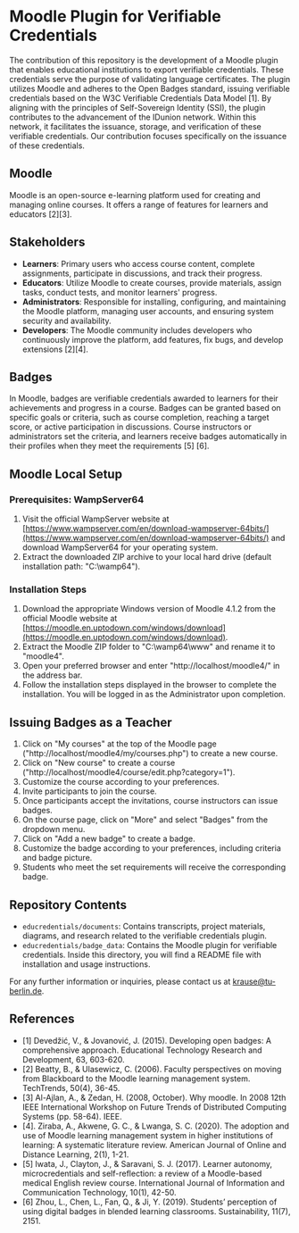 # Moodle Plugin for Verifiable Credentials

The contribution of this repository is the development of a Moodle plugin that enables educational institutions to export verifiable credentials. These credentials serve the purpose of validating language certificates. The plugin utilizes Moodle and adheres to the Open Badges standard, issuing verifiable credentials based on the W3C Verifiable Credentials Data Model [1]. By aligning with the principles of Self-Sovereign Identity (SSI), the plugin contributes to the advancement of the IDunion network. Within this network, it facilitates the issuance, storage, and verification of these verifiable credentials. Our contribution focuses specifically on the issuance of these credentials.
## Moodle

Moodle is an open-source e-learning platform used for creating and managing online courses. It offers a range of features for learners and educators [2][3].

## Stakeholders

- **Learners**: Primary users who access course content, complete assignments, participate in discussions, and track their progress.
- **Educators**: Utilize Moodle to create courses, provide materials, assign tasks, conduct tests, and monitor learners' progress.
- **Administrators**: Responsible for installing, configuring, and maintaining the Moodle platform, managing user accounts, and ensuring system security and availability.
- **Developers**: The Moodle community includes developers who continuously improve the platform, add features, fix bugs, and develop extensions [2][4].

## Badges

In Moodle, badges are verifiable credentials awarded to learners for their achievements and progress in a course. Badges can be granted based on specific goals or criteria, such as course completion, reaching a target score, or active participation in discussions. Course instructors or administrators set the criteria, and learners receive badges automatically in their profiles when they meet the requirements [5] [6].

## Moodle Local Setup

### Prerequisites: WampServer64

1. Visit the official WampServer website at [https://www.wampserver.com/en/download-wampserver-64bits/](https://www.wampserver.com/en/download-wampserver-64bits/) and download WampServer64 for your operating system.
2. Extract the downloaded ZIP archive to your local hard drive (default installation path: "C:\wamp64").

### Installation Steps

1. Download the appropriate Windows version of Moodle 4.1.2 from the official Moodle website at [https://moodle.en.uptodown.com/windows/download](https://moodle.en.uptodown.com/windows/download).
2. Extract the Moodle ZIP folder to "C:\wamp64\www" and rename it to "moodle4".
3. Open your preferred browser and enter "http://localhost/moodle4/" in the address bar.
4. Follow the installation steps displayed in the browser to complete the installation. You will be logged in as the Administrator upon completion.

## Issuing Badges as a Teacher

1. Click on "My courses" at the top of the Moodle page ("http://localhost/moodle4/my/courses.php") to create a new course.
2. Click on "New course" to create a course ("http://localhost/moodle4/course/edit.php?category=1").
3. Customize the course according to your preferences.
4. Invite participants to join the course.
5. Once participants accept the invitations, course instructors can issue badges.
6. On the course page, click on "More" and select "Badges" from the dropdown menu.
7. Click on "Add a new badge" to create a badge.
8. Customize the badge according to your preferences, including criteria and badge picture.
9. Students who meet the set requirements will receive the corresponding badge.

## Repository Contents

- `educredentials/documents`: Contains transcripts, project materials, diagrams, and research related to the verifiable credentials plugin.
- `educredentials/badge_data`: Contains the Moodle plugin for verifiable credentials. Inside this directory, you will find a README file with installation and usage instructions.

For any further information or inquiries, please contact us at krause@tu-berlin.de.

## References
- [1] Devedžić, V., & Jovanović, J. (2015). Developing open badges: A comprehensive approach. Educational Technology Research and Development, 63, 603-620.
- [2] Beatty, B., & Ulasewicz, C. (2006). Faculty perspectives on moving from Blackboard to the Moodle learning management system. TechTrends, 50(4), 36-45.
- [3] Al-Ajlan, A., & Zedan, H. (2008, October). Why moodle. In 2008 12th IEEE International Workshop on Future Trends of Distributed Computing Systems (pp. 58-64). IEEE.
- [4]. Ziraba, A., Akwene, G. C., & Lwanga, S. C. (2020). The adoption and use of Moodle learning management system in higher institutions of learning: A systematic literature review. American Journal of Online and Distance Learning, 2(1), 1-21.
- [5] Iwata, J., Clayton, J., & Saravani, S. J. (2017). Learner autonomy, microcredentials and self-reflection: a review of a Moodle-based medical English review course. International Journal of Information and Communication Technology, 10(1), 42-50.
- [6] Zhou, L., Chen, L., Fan, Q., & Ji, Y. (2019). Students’ perception of using digital badges in blended learning classrooms. Sustainability, 11(7), 2151.
